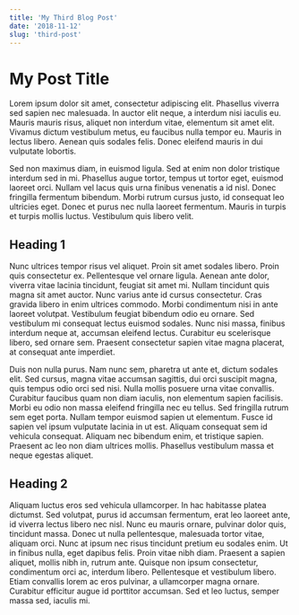 ```yaml
---
title: 'My Third Blog Post'
date: '2018-11-12'
slug: 'third-post'
---
```


# My Post Title

Lorem ipsum dolor sit amet, consectetur adipiscing elit. Phasellus viverra sed sapien nec malesuada. In auctor elit neque, a interdum nisi iaculis eu. Mauris mauris risus, aliquet non interdum vitae, elementum sit amet elit. Vivamus dictum vestibulum metus, eu faucibus nulla tempor eu. Mauris in lectus libero. Aenean quis sodales felis. Donec eleifend mauris in dui vulputate lobortis.

Sed non maximus diam, in euismod ligula. Sed at enim non dolor tristique interdum sed in mi. Phasellus augue tortor, tempus ut tortor eget, euismod laoreet orci. Nullam vel lacus quis urna finibus venenatis a id nisl. Donec fringilla fermentum bibendum. Morbi rutrum cursus justo, id consequat leo ultricies eget. Donec et purus nec nulla laoreet fermentum. Mauris in turpis et turpis mollis luctus. Vestibulum quis libero velit.

## Heading 1

Nunc ultrices tempor risus vel aliquet. Proin sit amet sodales libero. Proin quis consectetur ex. Pellentesque vel ornare ligula. Aenean ante dolor, viverra vitae lacinia tincidunt, feugiat sit amet mi. Nullam tincidunt quis magna sit amet auctor. Nunc varius ante id cursus consectetur. Cras gravida libero in enim ultrices commodo. Morbi condimentum nisi in ante laoreet volutpat. Vestibulum feugiat bibendum odio eu ornare. Sed vestibulum mi consequat lectus euismod sodales. Nunc nisi massa, finibus interdum neque at, accumsan eleifend lectus. Curabitur eu scelerisque libero, sed ornare sem. Praesent consectetur sapien vitae magna placerat, at consequat ante imperdiet.

Duis non nulla purus. Nam nunc sem, pharetra ut ante et, dictum sodales elit. Sed cursus, magna vitae accumsan sagittis, dui orci suscipit magna, quis tempus odio orci sed nisi. Nulla mollis posuere urna vitae convallis. Curabitur faucibus quam non diam iaculis, non elementum sapien facilisis. Morbi eu odio non massa eleifend fringilla nec eu tellus. Sed fringilla rutrum sem eget porta. Nullam tempor euismod sapien ut elementum. Fusce id sapien vel ipsum vulputate lacinia in ut est. Aliquam consequat sem id vehicula consequat. Aliquam nec bibendum enim, et tristique sapien. Praesent ac leo non diam ultrices mollis. Phasellus vestibulum massa et neque egestas aliquet.

## Heading 2

Aliquam luctus eros sed vehicula ullamcorper. In hac habitasse platea dictumst. Sed volutpat, purus id accumsan fermentum, erat leo laoreet ante, id viverra lectus libero nec nisl. Nunc eu mauris ornare, pulvinar dolor quis, tincidunt massa. Donec ut nulla pellentesque, malesuada tortor vitae, aliquam orci. Nunc at ipsum nec risus tincidunt pretium eu sodales enim. Ut in finibus nulla, eget dapibus felis. Proin vitae nibh diam. Praesent a sapien aliquet, mollis nibh in, rutrum ante. Quisque non ipsum consectetur, condimentum orci ac, interdum libero. Pellentesque et vestibulum libero. Etiam convallis lorem ac eros pulvinar, a ullamcorper magna ornare. Curabitur efficitur augue id porttitor accumsan. Sed et leo luctus, semper massa sed, iaculis mi.
